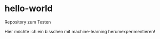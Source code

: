 # hello-world
Repository zum Testen

Hier möchte ich ein bisschen mit machine-learning herumexperimentieren!
